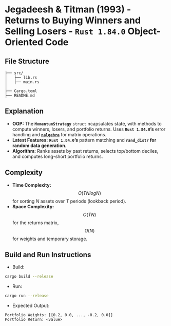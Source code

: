 # Jegadeesh & Titman (1993) - Returns to Buying Winners and Selling Losers - __`Rust 1.84.0` Object-Oriented Code__

## File Structure
```
├── src/
│   ├── lib.rs
│   ├── main.rs
│
├── Cargo.toml
├── README.md
```

## Explanation
- __OOP:__ The __`MomentumStrategy`__ `struct` ncapsulates state, with methods to compute winners, losers, and portfolio returns. Uses __`Rust 1.84.0`’s__ error handling and [__`nalgebra`__](https://github.com/dimforge/nalgebra) for matrix operations.
- __Latest Features:__ __`Rust 1.84.0`’s__ pattern matching and __`rand_distr` for random data generation__.
- __Algorithm:__ Ranks assets by past returns, selects top/bottom deciles, and computes long-short portfolio returns.

## Complexity
- __Time Complexity:__ $$O(TNlogN)$$ for sorting $N$ assets over $T$ periods (lookback period).
- __Space Complexity:__ $$O(TN)$$ for the returns matrix, $$O(N)$$ for weights and temporary storage.

## Build and Run Instructions
- Build:
```bash
cargo build --release
```
- Run:
```bash
cargo run --release
```
- Expected Output:
```
Portfolio Weights: [[0.2, 0.0, ..., -0.2, 0.0]]
Portfolio Return: <value>
```
